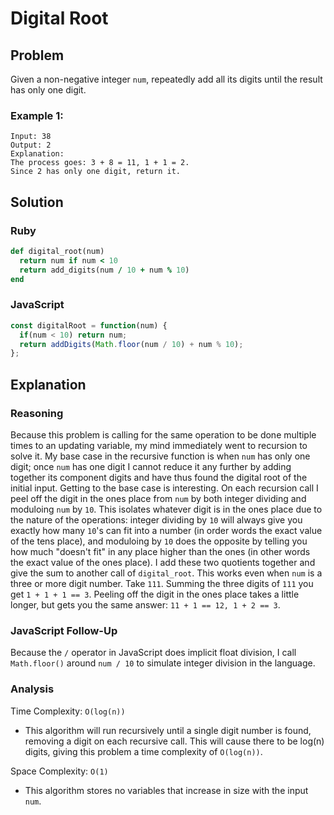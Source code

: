 # Digital Root
## Problem
Given a non-negative integer `num`, repeatedly add all its digits until the result has only one digit.

### Example 1:
```
Input: 38
Output: 2
Explanation:
The process goes: 3 + 8 = 11, 1 + 1 = 2.
Since 2 has only one digit, return it.
```

## Solution
### Ruby
```ruby
def digital_root(num)
  return num if num < 10
  return add_digits(num / 10 + num % 10)
end
```

### JavaScript
```javascript
const digitalRoot = function(num) {
  if(num < 10) return num;
  return addDigits(Math.floor(num / 10) + num % 10);
};
```

## Explanation
### Reasoning
Because this problem is calling for the same operation to be done multiple times to an updating variable, my mind immediately went to recursion to solve it. My base case in the recursive function is when `num` has only one digit; once `num` has one digit I cannot reduce it any further by adding together its component digits and have thus found the digital root of the initial input. Getting to the base case is interesting. On each recursion call I peel off the digit in the ones place from `num` by both integer dividing and moduloing `num` by `10`. This isolates whatever digit is in the ones place due to the nature of the operations: integer dividing by `10` will always give you exactly how many `10`'s can fit into a number (in order words the exact value of the tens place), and moduloing by `10` does the opposite by telling you how much "doesn't fit" in any place higher than the ones (in other words the exact value of the ones place). I add these two quotients together and give the sum to another call of `digital_root`. This works even when `num` is a three or more digit number. Take `111`. Summing the three digits of `111` you get `1 + 1 + 1 == 3`. Peeling off the digit in the ones place takes a little longer, but gets you the same answer: `11 + 1 == 12, 1 + 2 == 3`.

### JavaScript Follow-Up
Because the `/` operator in JavaScript does implicit float division, I call `Math.floor()` around `num / 10` to simulate integer division in the language.

### Analysis
Time Complexity: `O(log(n))`
* This algorithm will run recursively until a single digit number is found, removing a digit on each recursive call. This will cause there to be log(n) digits, giving this problem a time complexity of `O(log(n))`.

Space Complexity: `O(1)`
* This algorithm stores no variables that increase in size with the input `num`.
